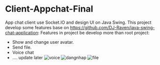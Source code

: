 # Client-Appchat-Final
App chat client use Socket.IO and design UI on Java Swing.
This project develop some features base on https://github.com/DJ-Raven/java-swing-chat-application: 
Features in project be develop more than root project:
- Show and change user avatar.
- Send file.
- Voice chat
- .... update later
              ![voice](https://user-images.githubusercontent.com/66561370/187883010-c28358c1-42a7-4b92-b163-d481e7f3ba51.png)
![dangnhap](https://user-images.githubusercontent.com/66561370/187883024-6d798bfc-3fa6-462a-9fcc-5ca6e6767eb6.png)
![file](https://user-images.githubusercontent.com/66561370/187883028-98f0d769-d631-44d4-908a-de8a29c00c59.png)
